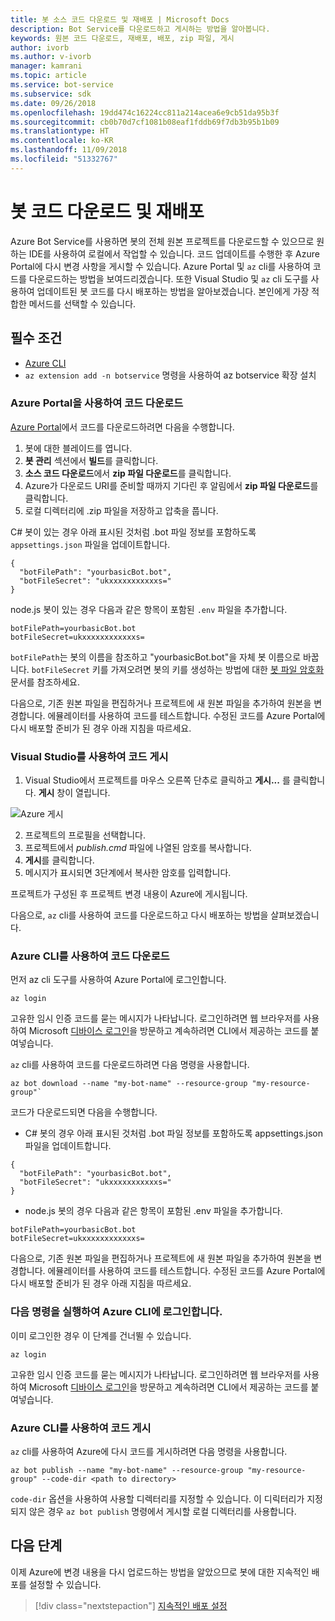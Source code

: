 ```yaml
---
title: 봇 소스 코드 다운로드 및 재배포 | Microsoft Docs
description: Bot Service를 다운로드하고 게시하는 방법을 알아봅니다.
keywords: 원본 코드 다운로드, 재배포, 배포, zip 파일, 게시
author: ivorb
ms.author: v-ivorb
manager: kamrani
ms.topic: article
ms.service: bot-service
ms.subservice: sdk
ms.date: 09/26/2018
ms.openlocfilehash: 19dd474c16224cc811a214acea6e9cb51da95b3f
ms.sourcegitcommit: cb0b70d7cf1081b08eaf1fddb69f7db3b95b1b09
ms.translationtype: HT
ms.contentlocale: ko-KR
ms.lasthandoff: 11/09/2018
ms.locfileid: "51332767"
---
```

# <a name="download-and-redeploy-bot-code"></a>봇 코드 다운로드 및 재배포
Azure Bot Service를 사용하면 봇의 전체 원본 프로젝트를 다운로드할 수 있으므로 원하는 IDE를 사용하여 로컬에서 작업할 수 있습니다. 코드 업데이트를 수행한 후 Azure Portal에 다시 변경 사항을 게시할 수 있습니다. Azure Portal 및 `az` cli를 사용하여 코드를 다운로드하는 방법을 보여드리겠습니다. 또한 Visual Studio 및 `az` cli 도구를 사용하여 업데이트된 봇 코드를 다시 배포하는 방법을 알아보겠습니다. 본인에게 가장 적합한 메서드를 선택할 수 있습니다.

## <a name="prerequisites"></a>필수 조건
-  [Azure CLI](https://docs.microsoft.com/en-us/cli/azure/?view=azure-cli-latest)
- `az extension add -n botservice` 명령을 사용하여 az botservice 확장 설치

### <a name="download-code-using-the-azure-portal"></a>Azure Portal을 사용하여 코드 다운로드
[Azure Portal](https://portal.azure.com)에서 코드를 다운로드하려면 다음을 수행합니다.
1. 봇에 대한 블레이드를 엽니다.
1. **봇 관리** 섹션에서 **빌드**를 클릭합니다.
1. **소스 코드 다운로드**에서 **zip 파일 다운로드**를 클릭합니다.
1. Azure가 다운로드 URI를 준비할 때까지 기다린 후 알림에서 **zip 파일 다운로드**를 클릭합니다.
1. 로컬 디렉터리에 .zip 파일을 저장하고 압축을 풉니다.

C# 봇이 있는 경우 아래 표시된 것처럼 .bot 파일 정보를 포함하도록 `appsettings.json` 파일을 업데이트합니다.

```
{
  "botFilePath": "yourbasicBot.bot",
  "botFileSecret": "ukxxxxxxxxxxxs="
}
```

node.js 봇이 있는 경우 다음과 같은 항목이 포함된 `.env` 파일을 추가합니다.
```
botFilePath=yourbasicBot.bot
botFileSecret=ukxxxxxxxxxxxxs=
```

`botFilePath`는 봇의 이름을 참조하고 "yourbasicBot.bot"을 자체 봇 이름으로 바꿉니다. `botFileSecret` 키를 가져오려면 봇의 키를 생성하는 방법에 대한 [봇 파일 암호화](https://aka.ms/bot-file-encryption) 문서를 참조하세요.

다음으로, 기존 원본 파일을 편집하거나 프로젝트에 새 원본 파일을 추가하여 원본을 변경합니다. 에뮬레이터를 사용하여 코드를 테스트합니다. 수정된 코드를 Azure Portal에 다시 배포할 준비가 된 경우 아래 지침을 따르세요.

### <a name="publish-code-using-visual-studio"></a>Visual Studio를 사용하여 코드 게시
1. Visual Studio에서 프로젝트를 마우스 오른쪽 단추로 클릭하고 **게시...** 를 클릭합니다. **게시** 창이 열립니다.

![Azure 게시](~/media/azure-bot-build/azure-csharp-publish.png)

2. 프로젝트의 프로필을 선택합니다.
3. 프로젝트에서 _publish.cmd_ 파일에 나열된 암호를 복사합니다.
4. **게시**를 클릭합니다.
5. 메시지가 표시되면 3단계에서 복사한 암호를 입력합니다.   

프로젝트가 구성된 후 프로젝트 변경 내용이 Azure에 게시됩니다. 

다음으로, `az` cli를 사용하여 코드를 다운로드하고 다시 배포하는 방법을 살펴보겠습니다.

### <a name="download-code-using-azure-cli"></a>Azure CLI를 사용하여 코드 다운로드

먼저 az cli 도구를 사용하여 Azure Portal에 로그인합니다.

```azcli
az login
```

고유한 임시 인증 코드를 묻는 메시지가 나타납니다. 로그인하려면 웹 브라우저를 사용하여 Microsoft [디바이스 로그인](https://microsoft.com/devicelogin)을 방문하고 계속하려면 CLI에서 제공하는 코드를 붙여넣습니다.

`az` cli를 사용하여 코드를 다운로드하려면 다음 명령을 사용합니다.
```azcli
az bot download --name "my-bot-name" --resource-group "my-resource-group"`
```
코드가 다운로드되면 다음을 수행합니다.
- C# 봇의 경우 아래 표시된 것처럼 .bot 파일 정보를 포함하도록 appsettings.json 파일을 업데이트합니다.

```
{
  "botFilePath": "yourbasicBot.bot",
  "botFileSecret": "ukxxxxxxxxxxxs="
}
```

- node.js 봇의 경우 다음과 같은 항목이 포함된 .env 파일을 추가합니다.

```
botFilePath=yourbasicBot.bot
botFileSecret=ukxxxxxxxxxxxxs=
```

다음으로, 기존 원본 파일을 편집하거나 프로젝트에 새 원본 파일을 추가하여 원본을 변경합니다. 에뮬레이터를 사용하여 코드를 테스트합니다. 수정된 코드를 Azure Portal에 다시 배포할 준비가 된 경우 아래 지침을 따르세요.

### <a name="login-to-azure-cli-by-running-the-following-command"></a>다음 명령을 실행하여 Azure CLI에 로그인합니다.
이미 로그인한 경우 이 단계를 건너뛸 수 있습니다.

```azcli
az login
```
고유한 임시 인증 코드를 묻는 메시지가 나타납니다. 로그인하려면 웹 브라우저를 사용하여 Microsoft [디바이스 로그인](https://microsoft.com/devicelogin)을 방문하고 계속하려면 CLI에서 제공하는 코드를 붙여넣습니다.

### <a name="publish-code-using-azure-cli"></a>Azure CLI를 사용하여 코드 게시
`az` cli를 사용하여 Azure에 다시 코드를 게시하려면 다음 명령을 사용합니다.
```azcli
az bot publish --name "my-bot-name" --resource-group "my-resource-group" --code-dir <path to directory> 
```

`code-dir` 옵션을 사용하여 사용할 디렉터리를 지정할 수 있습니다. 이 디릭터리가 지정되지 않은 경우 `az bot publish` 명령에서 게시할 로컬 디렉터리를 사용합니다.

## <a name="next-steps"></a>다음 단계
이제 Azure에 변경 내용을 다시 업로드하는 방법을 알았으므로 봇에 대한 지속적인 배포를 설정할 수 있습니다.

> [!div class="nextstepaction"]
> [지속적인 배포 설정](bot-service-build-continuous-deployment.md)
